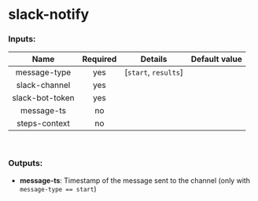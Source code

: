 # slack-notify

### Inputs:

| Name  | Required | Details | Default value |
| :---: | :------: | :-----: | :-----------: |
| message-type | yes | [`start`, `results`] | |
| slack-channel | yes | | |
| slack-bot-token | yes | | |
| message-ts | no | | |
| steps-context | no | | |

<br>

### Outputs:

- **message-ts**: Timestamp of the message sent to the channel (only with `message-type == start`)
